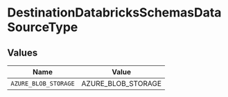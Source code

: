 # DestinationDatabricksSchemasDataSourceType


## Values

| Name                 | Value                |
| -------------------- | -------------------- |
| `AZURE_BLOB_STORAGE` | AZURE_BLOB_STORAGE   |